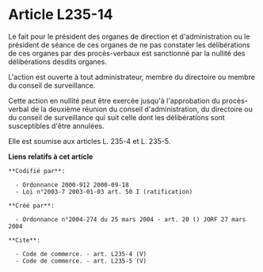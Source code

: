 # Article L235-14

Le fait pour le président des organes de direction et d'administration ou le président de séance de ces organes de ne pas
constater les délibérations de ces organes par des procès-verbaux est sanctionné par la nullité des délibérations desdits
organes.

L'action est ouverte à tout administrateur, membre du directoire ou membre du conseil de surveillance.

Cette action en nullité peut être exercée jusqu'à l'approbation du procès-verbal de la deuxième réunion du conseil
d'administration, du directoire ou du conseil de surveillance qui suit celle dont les délibérations sont susceptibles d'être
annulées.

Elle est soumise aux articles L. 235-4 et L. 235-5.

**Liens relatifs à cet article**

	**Codifié par**:

	  - Ordonnance 2000-912 2000-09-18
	  - Loi n°2003-7 2003-01-03 art. 50 I (ratification)

	**Créé par**:

	  - Ordonnance n°2004-274 du 25 mars 2004 - art. 20 () JORF 27 mars 2004

	**Cite**:

	  - Code de commerce. - art. L235-4 (V)
	  - Code de commerce. - art. L235-5 (V)
